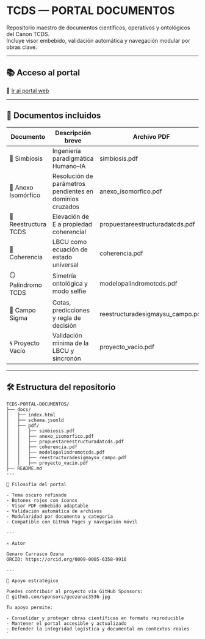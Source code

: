 # TCDS — PORTAL DOCUMENTOS

Repositorio maestro de documentos científicos, operativos y ontológicos del Canon TCDS.  
Incluye visor embebido, validación automática y navegación modular por obras clave.

---

## 📚 Acceso al portal

🔗 [Ir al portal web](https://geozunac3536-jpg.github.io/TCDS-PORTAL-DOCUMENTOS/)

---

## 📄 Documentos incluidos

| Documento               | Descripción breve                                              | Archivo PDF                          |
|-------------------------|----------------------------------------------------------------|--------------------------------------|
| 🤝 Simbiosis            | Ingeniería paradigmática Humano–IA                             | simbiosis.pdf                        |
| 🔁 Anexo Isomórfico     | Resolución de parámetros pendientes en dominios cruzados       | anexo_isomorfico.pdf                 |
| 📐 Reestructura TCDS    | Elevación de E a propiedad coherencial                         | propuestareestructuradatcds.pdf      |
| 🧠 Coherencia           | LBCU como ecuación de estado universal                         | coherencia.pdf                       |
| 🪞 Palíndromo TCDS      | Simetría ontológica y modo selfie                              | modelopalindromotcds.pdf             |
| 📡 Campo Sigma          | Cotas, predicciones y regla de decisión                        | reestructuradesigmaysu_campo.pdf     |
| 🌀 Proyecto Vacío       | Validación mínima de la LBCU y sincronón                       | proyecto_vacio.pdf                   |

---

## 🛠️ Estructura del repositorio

```plaintext
TCDS-PORTAL-DOCUMENTOS/
├── docs/
│   ├── index.html
│   ├── schema.jsonld
│   ├── pdf/
│   │   ├── simbiosis.pdf
│   │   ├── anexo_isomorfico.pdf
│   │   ├── propuestareestructuradatcds.pdf
│   │   ├── coherencia.pdf
│   │   ├── modelopalindromotcds.pdf
│   │   ├── reestructuradesigmaysu_campo.pdf
│   │   ├── proyecto_vacio.pdf
├── README.md
---

🧠 Filosofía del portal

- Tema oscuro refinado
- Botones rojos con íconos
- Visor PDF embebido adaptable
- Validación automática de archivos
- Modularidad por documento y categoría
- Compatible con GitHub Pages y navegación móvil

---

✍️ Autor

Genaro Carrasco Ozuna  
ORCID: https://orcid.org/0009-0005-6358-9910

---

💖 Apoyo estratégico

Puedes contribuir al proyecto vía GitHub Sponsors:  
🔗 github.com/sponsors/geozunac3536-jpg

Tu apoyo permite:

- Consolidar y proteger obras científicas en formato reproducible  
- Mantener el portal accesible y actualizado  
- Defender la integridad logística y documental en contextos reales
`
